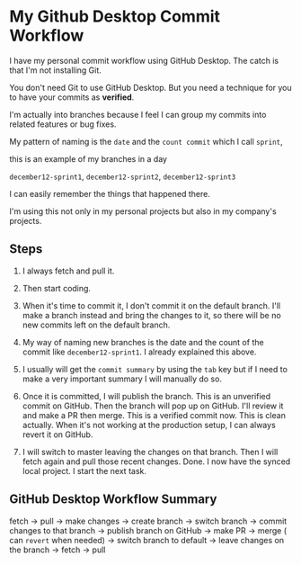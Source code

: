 # My Github Desktop Commit Workflow
I have my personal commit workflow using GitHub Desktop.
The catch is that I'm not installing Git. 

You don't need Git to use GitHub Desktop.
But you need a technique for you to have your commits as
**verified**.

I'm actually into branches because I feel
I can group my commits into related features 
or bug fixes.

My pattern of naming is the `date` and 
the `count commit` which I call `sprint`,

this is an example of my branches in a day

`december12-sprint1`, `december12-sprint2`, 
`december12-sprint3`

I can easily remember the things that happened 
there.

I'm using this not only in my personal projects
but also in my company's projects.

## Steps
1. I always fetch and pull it.

2. Then start coding.

3. When it's time to commit it, I don't
commit it on the default branch.
I'll make a branch instead and bring the 
changes to it, so there will be no 
new commits left on the default branch.

4. My way of naming new branches is 
the date and the count of the commit
like `december12-sprint1`.
I already explained this above.

5. I usually will get the `commit summary` by 
using the `tab` key but if I need to make 
a very important summary I will manually do so.

6. Once it is committed, I will publish the branch.
This is an unverified commit on GitHub.
Then the branch will pop up on GitHub. I'll review 
it and make a PR then merge. This is a verified
commit now. This is clean actually. When it's not 
working at the production setup, I can always
revert it on GitHub.

7. I will switch to master leaving the changes on that
branch. Then I will fetch again and pull those recent
changes. Done. I now have the synced local project. 
I start the next task.

## GitHub Desktop Workflow Summary
fetch -> pull -> make changes -> create branch -> switch branch
-> commit changes to that branch -> publish branch on GitHub
-> make PR -> merge ( can `revert` when needed) -> switch branch
to default -> leave changes on the branch -> fetch -> pull 
